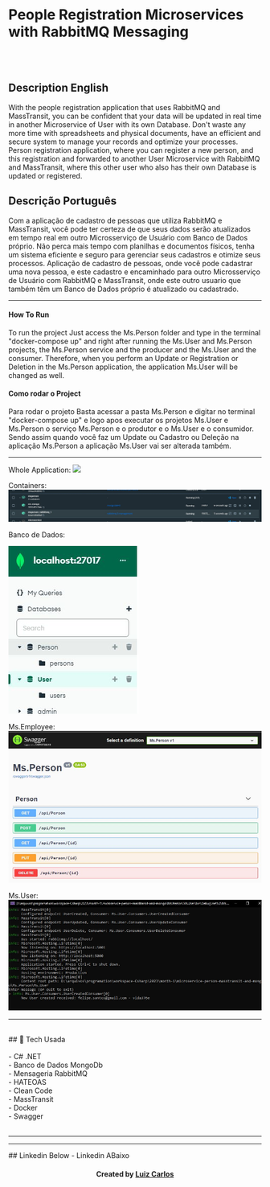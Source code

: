﻿## <h1> People Registration Microservices with RabbitMQ Messaging </h1> <br/>
<br/>

<h2>Description English</h2>
<p>With the people registration application that uses RabbitMQ and MassTransit,
  you can be confident that your data will be updated in real time in another Microservice
  of User with its own Database. Don't waste any more time with spreadsheets and physical documents,
  have an efficient and secure system to manage your records and optimize your processes.
  Person registration application, where you can register a new person, and this registration
  and forwarded to another User Microservice with RabbitMQ and MassTransit,
where this other user who also has their own Database is updated or registered.
</p>

<h2>Descrição Português</h2>
<p>Com a aplicação de cadastro de pessoas que utiliza RabbitMQ e MassTransit,
 você pode ter certeza de que seus dados serão atualizados em tempo real em outro Microsserviço
 de Usuário com Banco de Dados próprio. Não perca mais tempo com planilhas e documentos físicos,
 tenha um sistema eficiente e seguro para gerenciar seus cadastros e otimize seus processos.
 Aplicação de cadastro de pessoas, onde você pode cadastrar uma nova pessoa, e este cadastro
 e encaminhado para outro Microsserviço de Usuário com RabbitMQ e MassTransit,
onde este outro usuario que também têm um Banco de Dados próprio é atualizado ou cadastrado.
</p>
<hr/>
<h4>How To Run</h4>
<p>To run the project Just access the Ms.Person folder and type in the terminal
"docker-compose up"
and right after running the Ms.User and Ms.Person projects, the Ms.Person service and the producer
and the Ms.User and the consumer.
Therefore, when you perform an Update or Registration or Deletion in the Ms.Person application, the application
Ms.User will be changed as well.</p>
<p>
<h4>Como rodar o Project</h4>
Para rodar o projeto Basta acessar a pasta Ms.Person e digitar no terminal
"docker-compose up"
e logo apos executar os projetos Ms.User e Ms.Person o serviço Ms.Person e o produtor
e o Ms.User e o consumidor.
Sendo assim quando você faz um Update ou Cadastro ou Deleção na aplicação Ms.Person a aplicação
Ms.User vai ser alterada também.
</p>
<hr/>
<p>
Whole Application: 
<img src="imgs/microsservico-csharp-masstransit.gif"/>
</p>
<p>
Containers: 
<img src="imgs/docker.JPG"/>
</p>
Banco de Dados: 
<p>
<img src="imgs/mongo.JPG"/>
</p>
<p>
Ms.Employee: 
<img src="imgs/swagger.JPG"/>
</p>
<p>
Ms.User: 
<img src="imgs/ms-user.JPG"/>
</p>
<hr>
<br/>
## 🚀 Tech Usada<br/>
<br/>
- C# .NET<br/>
- Banco de Dados MongoDb<br/>
- Mensageria RabbitMQ<br/>
- HATEOAS<br/>
- Clean Code<br/>
- MassTransit<br/>
-   Docker<br/>
-   Swagger <br/>

<br/>
<hr>
<hr>
## Linkedin Below - Linkedin ABaixo

<h4 align="center">
   Created by   <a href="https://www.linkedin.com/in/luiz-carlos-b50693173/" target="_blank"> Luiz Carlos </a>
</h4>

</html>
